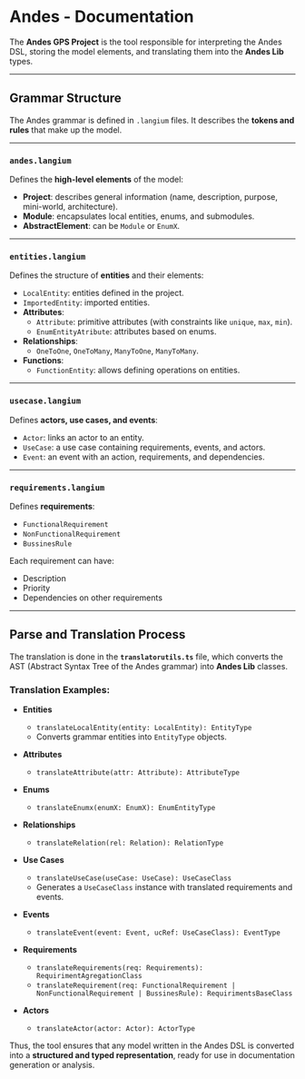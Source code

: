 # Andes - Documentation

The **Andes GPS Project** is the tool responsible for interpreting the Andes DSL, storing the model elements, and translating them into the **Andes Lib** types.

---

## Grammar Structure

The Andes grammar is defined in `.langium` files. It describes the **tokens and rules** that make up the model.

---

### `andes.langium`
Defines the **high-level elements** of the model:

- **Project**: describes general information (name, description, purpose, mini-world, architecture).
- **Module**: encapsulates local entities, enums, and submodules.
- **AbstractElement**: can be `Module` or `EnumX`.

---

### `entities.langium`
Defines the structure of **entities** and their elements:

- `LocalEntity`: entities defined in the project.
- `ImportedEntity`: imported entities.
- **Attributes**:
    - `Attribute`: primitive attributes (with constraints like `unique`, `max`, `min`).
    - `EnumEntityAtribute`: attributes based on enums.
- **Relationships**:
    - `OneToOne`, `OneToMany`, `ManyToOne`, `ManyToMany`.
- **Functions**:
    - `FunctionEntity`: allows defining operations on entities.

---

### `usecase.langium`
Defines **actors, use cases, and events**:

- `Actor`: links an actor to an entity.
- `UseCase`: a use case containing requirements, events, and actors.
- `Event`: an event with an action, requirements, and dependencies.

---

### `requirements.langium`
Defines **requirements**:

- `FunctionalRequirement`
- `NonFunctionalRequirement`
- `BussinesRule`

Each requirement can have:
- Description
- Priority
- Dependencies on other requirements

---

## Parse and Translation Process

The translation is done in the **`translatorutils.ts`** file, which converts the AST (Abstract Syntax Tree of the Andes grammar) into **Andes Lib** classes.

### Translation Examples:

- **Entities**
    - `translateLocalEntity(entity: LocalEntity): EntityType`
    - Converts grammar entities into `EntityType` objects.

- **Attributes**
    - `translateAttribute(attr: Attribute): AttributeType`

- **Enums**
    - `translateEnumx(enumX: EnumX): EnumEntityType`

- **Relationships**
    - `translateRelation(rel: Relation): RelationType`

- **Use Cases**
    - `translateUseCase(useCase: UseCase): UseCaseClass`
    - Generates a `UseCaseClass` instance with translated requirements and events.

- **Events**
    - `translateEvent(event: Event, ucRef: UseCaseClass): EventType`

- **Requirements**
    - `translateRequirements(req: Requirements): RequirimentAgregationClass`
    - `translateRequirement(req: FunctionalRequirement | NonFunctionalRequirement | BussinesRule): RequirimentsBaseClass`

- **Actors**
    - `translateActor(actor: Actor): ActorType`


Thus, the tool ensures that any model written in the Andes DSL is converted into a **structured and typed representation**, ready for use in documentation generation or analysis.

